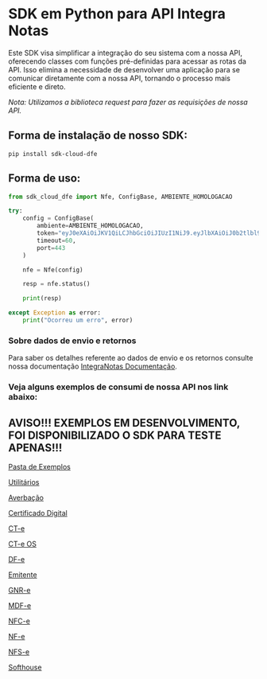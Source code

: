 # SDK em Python para API Integra Notas

Este SDK visa simplificar a integração do seu sistema com a nossa API, oferecendo classes com funções pré-definidas para acessar as rotas da API. Isso elimina a necessidade de desenvolver uma aplicação para se comunicar diretamente com a nossa API, tornando o processo mais eficiente e direto.

*Nota: Utilizamos a biblioteca request para fazer as requisições de nossa API.*

## Forma de instalação de nosso SDK:

```
pip install sdk-cloud-dfe
```

## Forma de uso:

```py
from sdk_cloud_dfe import Nfe, ConfigBase, AMBIENTE_HOMOLOGACAO

try:
    config = ConfigBase(
        ambiente=AMBIENTE_HOMOLOGACAO,
        token="eyJ0eXAiOiJKV1QiLCJhbGciOiJIUzI1NiJ9.eyJlbXAiOiJ0b2tlbl9leGVtcGxvIiwidXNyIjoidGsiLCJ0cCI6InRrIn0.Tva_viCMCeG3nkRYmi_RcJ6BtSzui60kdzIsuq5X-sQ",
        timeout=60,
        port=443
    )

    nfe = Nfe(config)

    resp = nfe.status()

    print(resp)

except Exception as error:
    print("Ocorreu um erro", error)
```

### Sobre dados de envio e retornos

Para saber os detalhes referente ao dados de envio e os retornos consulte nossa documentação [IntegraNotas Documentação](https://integranotas.com.br/doc).

### Veja alguns exemplos de consumi de nossa API nos link abaixo:

## AVISO!!! EXEMPLOS EM DESENVOLVIMENTO, FOI DISPONIBILIZADO O SDK PARA TESTE APENAS!!!

[Pasta de Exemplos](https://github.com/cloud-dfe/sdk-python/tree/master/examples)

[Utilitários](https://github.com/cloud-dfe/sdk-python/tree/master/examples/utils)

[Averbação](https://github.com/cloud-dfe/sdk-python/tree/master/examples/averbacao)

[Certificado Digital](https://github.com/cloud-dfe/sdk-python/tree/master/examples/certificado)

[CT-e](https://github.com/cloud-dfe/sdk-python/tree/master/examples/cte)

[CT-e OS](https://github.com/cloud-dfe/sdk-python/tree/master/examples/cteos)

[DF-e](https://github.com/cloud-dfe/sdk-python/tree/master/examples/dfe)

[Emitente](https://github.com/cloud-dfe/sdk-python/tree/master/examples/emitente)

[GNR-e](https://github.com/cloud-dfe/sdk-python/tree/master/examples/gnre)

[MDF-e](https://github.com/cloud-dfe/sdk-python/tree/master/examples/mdfe)

[NFC-e](https://github.com/cloud-dfe/sdk-python/tree/master/examples/nfce)

[NF-e](https://github.com/cloud-dfe/sdk-python/tree/master/examples/nfe)

[NFS-e](https://github.com/cloud-dfe/sdk-python/tree/master/examples/nfse)

[Softhouse](https://github.com/cloud-dfe/sdk-python/tree/master/examples/softhouse)